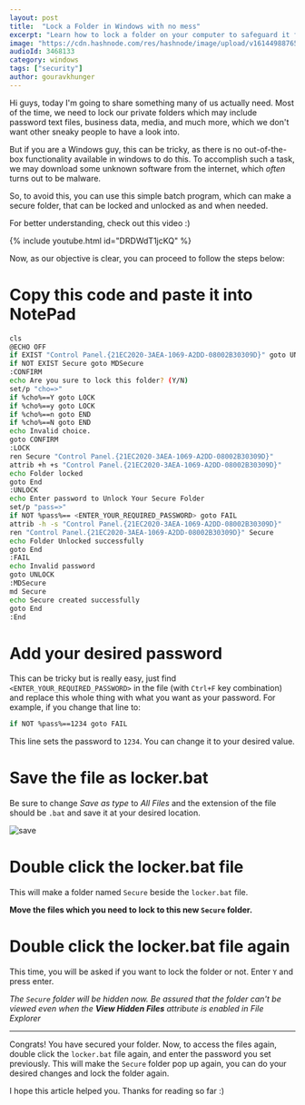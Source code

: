 ```yaml
---
layout: post
title:  "Lock a Folder in Windows with no mess"
excerpt: "Learn how to lock a folder on your computer to safeguard it from unauthorized access."
image: "https://cdn.hashnode.com/res/hashnode/image/upload/v1614498876551/PoGi9qzEM.png"
audioId: 3468133
category: windows
tags: ["security"]
author: gouravkhunger
---
```


Hi guys, today I'm going to share something many of us actually need. Most of the time, we need to lock our private folders which may include password text files, business data, media, and much more, which we don't want other sneaky people to have a look into.

But if you are a Windows guy, this can be tricky, as there is no out-of-the-box functionality available in windows to do this. To accomplish such a task, we may download some unknown software from the internet, which *often* turns out to be malware.

So, to avoid this, you can use this simple batch program, which can make a secure folder, that can be locked and unlocked as and when needed.

For better understanding, check out this video :)

{% include youtube.html id="DRDWdT1jcKQ" %}

Now, as our objective is clear, you can proceed to follow the steps below:

# Copy this code and paste it into NotePad

```bash
cls
@ECHO OFF
if EXIST "Control Panel.{21EC2020-3AEA-1069-A2DD-08002B30309D}" goto UNLOCK
if NOT EXIST Secure goto MDSecure
:CONFIRM
echo Are you sure to lock this folder? (Y/N)
set/p "cho=>"
if %cho%==Y goto LOCK
if %cho%==y goto LOCK
if %cho%==n goto END
if %cho%==N goto END
echo Invalid choice.
goto CONFIRM
:LOCK
ren Secure "Control Panel.{21EC2020-3AEA-1069-A2DD-08002B30309D}"
attrib +h +s "Control Panel.{21EC2020-3AEA-1069-A2DD-08002B30309D}"
echo Folder locked
goto End
:UNLOCK
echo Enter password to Unlock Your Secure Folder
set/p "pass=>"
if NOT %pass%== <ENTER_YOUR_REQUIRED_PASSWORD> goto FAIL
attrib -h -s "Control Panel.{21EC2020-3AEA-1069-A2DD-08002B30309D}"
ren "Control Panel.{21EC2020-3AEA-1069-A2DD-08002B30309D}" Secure
echo Folder Unlocked successfully
goto End
:FAIL
echo Invalid password
goto UNLOCK
:MDSecure
md Secure
echo Secure created successfully
goto End
:End
```

# Add your desired password
This can be tricky but is really easy, just find `<ENTER_YOUR_REQUIRED_PASSWORD>` in the file (with `Ctrl+F` key combination) and replace this whole thing with what you want as your password. For example, if you change that line to:

```bash
if NOT %pass%==1234 goto FAIL
```

This line sets the password to `1234`. You can change it to your desired value.

# Save the file as locker.bat

Be sure to change *Save as type* to *All Files* and the extension of the file should be `.bat` and save it at your desired location.

![save](https://dev-to-uploads.s3.amazonaws.com/i/24adj0czbwmps88pqrxp.jpg)

# Double click the locker.bat file

This will make a folder named `Secure` beside the `locker.bat` file. 

**Move the files which you need to lock to this new `Secure` folder.**

# Double click the locker.bat file again

This time, you will be asked if you want to lock the folder or not. Enter `Y` and press enter.

_The `Secure` folder will be hidden now. Be assured that the folder can't be viewed even when the **View Hidden Files** attribute is enabled in File Explorer_

---

Congrats! You have secured your folder. Now, to access the files again, double click the `locker.bat` file again, and enter the password you set previously. This will make the `Secure` folder pop up again, you can do your desired changes and lock the folder again.

I hope this article helped you. Thanks for reading so far :)
